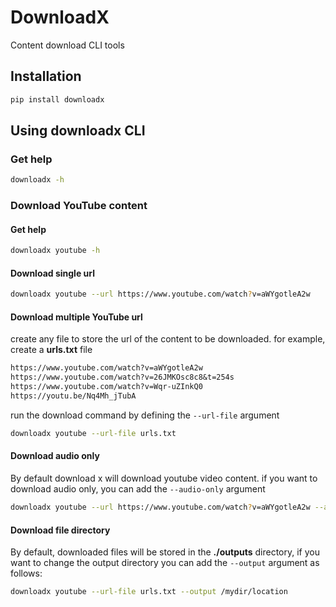 # DownloadX

Content download CLI tools

## Installation
```sh
pip install downloadx
```

## Using downloadx CLI
### Get help
```sh
downloadx -h
```

### Download YouTube content
#### Get help
```sh
downloadx youtube -h
```

#### Download single url
```sh
downloadx youtube --url https://www.youtube.com/watch?v=aWYgotleA2w
```

#### Download multiple YouTube url
create any file to store the url of the content to be downloaded.
for example, create a **urls.txt** file 
```txt
https://www.youtube.com/watch?v=aWYgotleA2w
https://www.youtube.com/watch?v=26JMKOsc8c8&t=254s
https://www.youtube.com/watch?v=Wqr-uZInkQ0
https://youtu.be/Nq4Mh_jTubA
```

run the download command by defining the `--url-file` argument
```sh
downloadx youtube --url-file urls.txt
```

#### Download audio only
By default download x will download youtube video content. if you want to download audio only, you can add the `--audio-only` argument
```sh
downloadx youtube --url https://www.youtube.com/watch?v=aWYgotleA2w --audio-only
```

#### Download file directory
By default, downloaded files will be stored in the **./outputs** directory, if you want to change the output directory you can add the `--output` argument as follows:
```sh
downloadx youtube --url-file urls.txt --output /mydir/location
```

